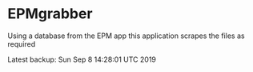 # EPMgrabber
Using a database from the EPM app this application scrapes the files as required


Latest backup: Sun Sep 8 14:28:01 UTC 2019
